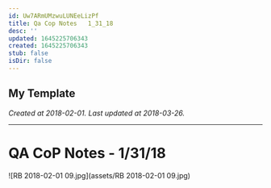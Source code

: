 ```yaml
---
id: Uw7ARmUMzwuLUNEeLizPf
title: Qa Cop Notes   1_31_18
desc: ''
updated: 1645225706343
created: 1645225706343
stub: false
isDir: false
---
```

My Template
---

_Created at 2018-02-01._
_Last updated at 2018-03-26._




---

# QA CoP Notes - 1/31/18


![RB 2018-02-01 09.jpg](assets/RB 2018-02-01 09.jpg)

